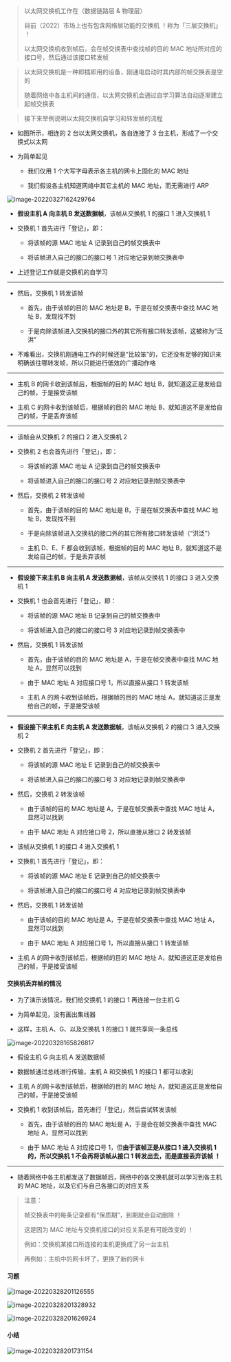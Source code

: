 > 以太网交换机工作在（数据链路层 & 物理层）
> 
> 目前（2022）市场上也有包含网络层功能的交换机 ！称为「三层交换机」 ！
> 
> 以太网交换机收到帧后，会在帧交换表中查找帧的目的 MAC 地址所对应的接口号，然后通过该接口转发帧

> 以太网交换机是一种即插即用的设备，刚通电启动时其内部的帧交换表是空的
> 
> 随着网络中各主机间的通信，以太网交换机会通过自学习算法自动逐渐建立起帧交换表

> 接下来举例说明以太网交换机自学习和转发帧的流程

- 如图所示，相连的 2 台以太网交换机，各自连接了 3 台主机，形成了一个交换式以太网

- 为简单起见

	- 我们仅用 1 个大写字母表示各主机的网卡上固化的 MAC 地址

	- 我们假设各主机知道网络中其它主机的 MAC 地址，而无需进行 ARP

![image-20220327162429764](https://aliyun-oss-lpj.oss-cn-qingdao.aliyuncs.com/images/by-picgo/image-20220327162429764.png)

- **假设主机 A 向主机 B 发送数据帧**，该帧从交换机 1 的接口 1 进入交换机 1

- 交换机 1 首先进行「登记」，即：

	- 将该帧的源 MAC 地址 A 记录到自己的帧交换表中

	- 将该帧进入自己的接口的接口号 1 对应地记录到帧交换表中

- 上述登记工作就是交换机的自学习

---

- 然后，交换机 1 转发该帧

	- 首先，由于该帧的目的 MAC 地址是 B，于是在帧交换表中查找 MAC 地址 B，发现找不到

	- 于是向除该帧进入交换机的接口外的其它所有接口转发该帧，这被称为“泛洪”

- 不难看出，交换机刚通电工作的时候还是“比较笨”的，它还没有足够的知识来明确该往哪转发帧，所以只能进行低效的广播动作咯

---

- 主机 B 的网卡收到该帧后，根据帧的目的 MAC 地址 B，就知道这正是发给自己的帧，于是接受该帧

- 主机 C 的网卡收到该帧后，根据帧的目的 MAC 地址 B，就知道这不是发给自己的帧，于是丢弃该帧

---

- 该帧会从交换机 2 的接口 2 进入交换机 2

- 交换机 2 也会首先进行「登记」，即：

	- 将该帧的源 MAC 地址 A 记录到自己的帧交换表中

	- 将该帧进入自己的接口的接口号 2 对应地记录到帧交换表中

- 然后，交换机 2 转发该帧

	- 首先，由于该帧的目的 MAC 地址是 B，于是在帧交换表中查找 MAC 地址 B，发现找不到

	- 于是向除该帧进入交换机的接口外的其它所有接口转发该帧（“洪泛”）

	- 主机 D、E、F 都会收到该帧，根据帧的目的 MAC 地址 B，就知道这不是发给自己的帧，于是丢弃该帧

---

- **假设接下来主机 B 向主机 A 发送数据帧**，该帧从交换机 1 的接口 3 进入交换机 1

- 交换机 1 也会首先进行「登记」，即：

	- 将该帧的源 MAC 地址 B 记录到自己的帧交换表中

	- 将该帧进入自己的接口的接口号 3 对应地记录到帧交换表中

- 然后，交换机 1 转发该帧

	- 首先，由于该帧的目的 MAC 地址是 A，于是在帧交换表中查找 MAC 地址 A，显然可以找到

	- 由于 MAC 地址 A 对应接口号 1，所以直接从接口 1 转发该帧

	- 主机 A 的网卡收到该帧后，根据帧的目的 MAC 地址 A，就知道这正是发给自己的帧，于是接受该帧

---

- **假设接下来主机 E 向主机 A 发送数据帧**，该帧从交换机 2 的接口 3 进入交换机 2

- 交换机 2 首先进行「登记」，即：

	- 将该帧的源 MAC 地址 E 记录到自己的帧交换表中

	- 将该帧进入自己的接口的接口号 3 对应地记录到帧交换表中

- 然后，交换机 2 转发该帧

	- 由于该帧的目的 MAC 地址是 A，于是在帧交换表中查找 MAC 地址 A，显然可以找到

	- 由于 MAC 地址 A 对应接口号 2，所以直接从接口 2 转发该帧

- 该帧从交换机 1 的接口 4 进入交换机 1

- 交换机 1 首先进行「登记」，即：

	- 将该帧的源 MAC 地址 E 记录到自己的帧交换表中

	- 将该帧进入自己的接口的接口号 4 对应地记录到帧交换表中

- 然后，交换机 1 转发该帧

	- 由于该帧的目的 MAC 地址是 A，于是在帧交换表中查找 MAC 地址 A，显然可以找到

	- 由于 MAC 地址 A 对应接口号 1，所以直接从接口 1 转发该帧

- 主机 A 的网卡收到该帧后，根据帧的目的 MAC 地址 A，就知道这正是发给自己的帧，于是接受该帧

#### 交换机丢弃帧的情况

- 为了演示该情况，我们给交换机 1 的接口 1 再连接一台主机 G

- 为简单起见，没有画出集线器

- 这样，主机 A、G、以及交换机 1 的接口 1 就共享同一条总线

![image-20220328165826817](https://aliyun-oss-lpj.oss-cn-qingdao.aliyuncs.com/images/by-picgo/image-20220328165826817.png)

- 假设主机 G 向主机 A 发送数据帧

- 数据帧通过总线进行传输，主机 A 和交换机 1 的接口 1 都可以收到

- 主机 A 的网卡收到该帧后，根据帧的目的 MAC 地址 A，就知道这正是发给自己的帧，于是接受该帧

- 交换机 1 收到该帧后，首先进行「登记」，然后尝试转发该帧

	- 首先，由于该帧的目的 MAC 地址是 A，于是会在帧交换表中查找 MAC 地址 A，显然可以找到

	- 由于 MAC 地址 A 对应接口号 1，但**由于该帧正是从接口 1 进入交换机 1 的，所以交换机 1 不会再将该帧从接口 1 转发出去，而是直接丢弃该帧 ！**

---

- 随着网络中各主机都发送了数据帧后，网络中的各交换机就可以学习到各主机的 MAC 地址，以及它们与自己各接口的对应关系

> 注意：
> 
> 帧交换表中的每条记录都有“保质期”，到期就会自动删除 ！
> 
> 这是因为 MAC 地址与交换机接口的对应关系是有可能改变的 ！
> 
> 例如：交换机某接口所连接的主机更换成了另一台主机
> 
> 再例如：主机中的网卡坏了，更换了新的网卡

#### 习题

![image-20220328201126555](https://aliyun-oss-lpj.oss-cn-qingdao.aliyuncs.com/images/by-picgo/image-20220328201126555.png)

![image-20220328201328932](https://aliyun-oss-lpj.oss-cn-qingdao.aliyuncs.com/images/by-picgo/image-20220328201328932.png)

![image-20220328201626924](https://aliyun-oss-lpj.oss-cn-qingdao.aliyuncs.com/images/by-picgo/image-20220328201626924.png)

#### 小结

![image-20220328201731154](https://aliyun-oss-lpj.oss-cn-qingdao.aliyuncs.com/images/by-picgo/image-20220328201731154.png)
